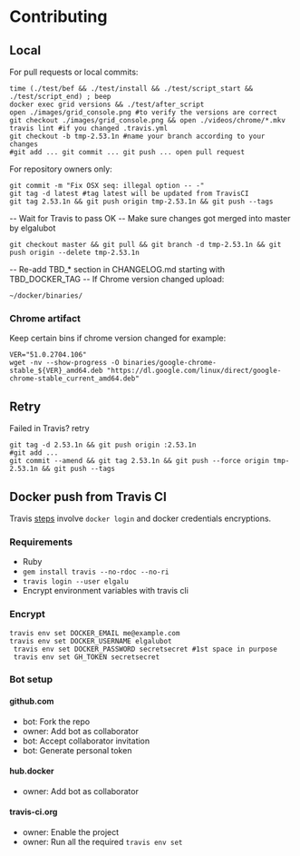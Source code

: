 # Contributing

## Local
For pull requests or local commits:

    time (./test/bef && ./test/install && ./test/script_start && ./test/script_end) ; beep
    docker exec grid versions && ./test/after_script
    open ./images/grid_console.png #to verify the versions are correct
    git checkout ./images/grid_console.png && open ./videos/chrome/*.mkv
    travis lint #if you changed .travis.yml
    git checkout -b tmp-2.53.1n #name your branch according to your changes
    #git add ... git commit ... git push ... open pull request

For repository owners only:

    git commit -m "Fix OSX seq: illegal option -- -"
    git tag -d latest #tag latest will be updated from TravisCI
    git tag 2.53.1n && git push origin tmp-2.53.1n && git push --tags

-- Wait for Travis to pass OK
-- Make sure changes got merged into master by elgalubot

    git checkout master && git pull && git branch -d tmp-2.53.1n && git push origin --delete tmp-2.53.1n

-- Re-add TBD_* section in CHANGELOG.md starting with TBD_DOCKER_TAG
-- If Chrome version changed upload:

    ~/docker/binaries/

### Chrome artifact
Keep certain bins if chrome version changed for example:

    VER="51.0.2704.106"
    wget -nv --show-progress -O binaries/google-chrome-stable_${VER}_amd64.deb "https://dl.google.com/linux/direct/google-chrome-stable_current_amd64.deb"

## Retry
Failed in Travis? retry

    git tag -d 2.53.1n && git push origin :2.53.1n
    #git add ...
    git commit --amend && git tag 2.53.1n && git push --force origin tmp-2.53.1n && git push --tags

## Docker push from Travis CI
Travis [steps](https://docs.travis-ci.com/user/docker/#Pushing-a-Docker-Image-to-a-Registry) involve `docker login` and docker credentials encryptions.

### Requirements

* Ruby
* `gem install travis --no-rdoc --no-ri`
* `travis login --user elgalu`
* Encrypt environment variables with travis cli

### Encrypt
    travis env set DOCKER_EMAIL me@example.com
    travis env set DOCKER_USERNAME elgalubot
     travis env set DOCKER_PASSWORD secretsecret #1st space in purpose
     travis env set GH_TOKEN secretsecret

### Bot setup
#### github.com
- bot: Fork the repo
- owner: Add bot as collaborator
- bot: Accept collaborator invitation
- bot: Generate personal token

#### hub.docker
- owner: Add bot as collaborator

#### travis-ci.org
- owner: Enable the project
- owner: Run all the required `travis env set`
